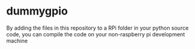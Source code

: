 # dummygpio
By adding the files in this repository to a RPi folder in your python source code,
you can compile the code on your non-raspberry pi development machine
